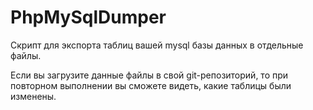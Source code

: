 # PhpMySqlDumper
Скрипт для экспорта таблиц вашей mysql базы данных в отдельные файлы.

Если вы загрузите данные файлы в свой git-репозиторий, то при повторном выполнении вы сможете видеть, какие таблицы были изменены.